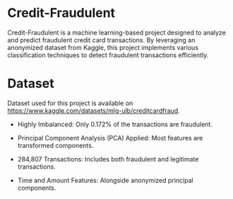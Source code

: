 # Credit-Fraudulent
Credit-Fraudulent is a machine learning-based project designed to analyze and predict fraudulent credit card transactions. By leveraging an anonymized dataset from Kaggle, this project implements various classification techniques to detect fraudulent transactions efficiently.

# Dataset
Dataset used for this project is available on https://www.kaggle.com/datasets/mlg-ulb/creditcardfraud.

- Highly Imbalanced: Only 0.172% of the transactions are fraudulent.

- Principal Component Analysis (PCA) Applied: Most features are transformed components.

- 284,807 Transactions: Includes both fraudulent and legitimate transactions.

- Time and Amount Features: Alongside anonymized principal components.
